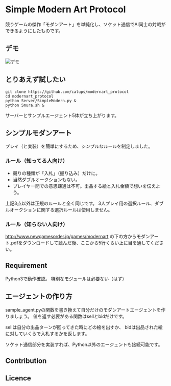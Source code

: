 Simple Modern Art Protocol
====

競りゲームの傑作「モダンアート」を単純化し、ソケット通信でAI同士の対戦ができるようにしたものです。

## デモ
![デモ](https://imgur.com/fDTL1wf.gif)

## とりあえず試したい

    git clone https://github.com/calups/modernart_protocol
    cd modernart_protocol
    python Server/SimpleModern.py &
    python 5mura.sh &
    
サーバーとサンプルエージェント5体が立ち上がります。

## シンプルモダンアート

プレイ（と実装）を簡単にするため、シンプルなルールを制定しました。

### ルール（知ってる人向け）

- 競りの種類が「入札」（握り込み）だけに。
- 当然ダブルオークションもない。
- プレイヤー間での意思疎通は不可。出品する絵と入札金額で想いを伝えよう。

上記3点以外は正規のルールと全く同じです。
3人プレイ用の選択ルール、ダブルオークションに関する選択ルールは使用しません。

### ルール（知らない人向け）

http://www.newgamesorder.jp/games/modernart
の下の方からモダンアート.pdfをダウンロードして読んだ後、ここから5行くらい上に目を通してください。

## Requirement

Python3で動作確認。
特別なモジュールは必要ない（はず）

## エージェントの作り方

sample_agent.pyの関数を書き換えて自分だけのモダンアートエージェントを作りましょう。
値を返す必要がある関数はsellとbidだけです。

sellは自分の出品ターンが回ってきた時にどの絵を出すか、
bidは出品された絵に対していくらで入札するかを返します。

ソケット通信部分を実装すれば、Python以外のエージェントも接続可能です。

## Contribution

## Licence

